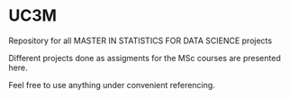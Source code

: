 # UC3M
 Repository for all MASTER IN STATISTICS FOR DATA SCIENCE projects

Different projects done as assigments for the MSc courses are presented here. 

Feel free to use anything under convenient referencing.
